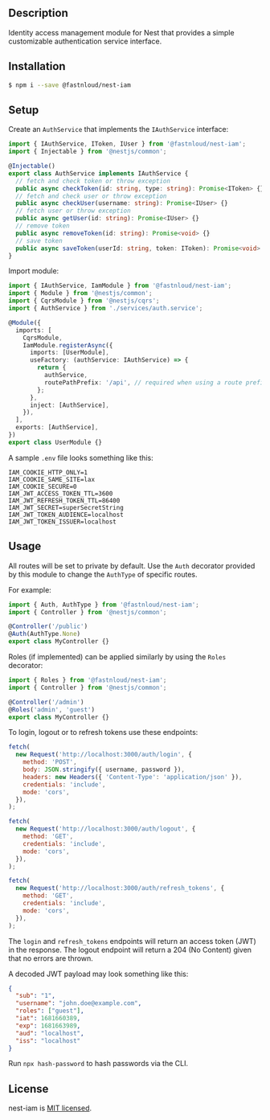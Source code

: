 ## Description

Identity access management module for Nest that provides a simple customizable authentication service interface.

## Installation

```bash
$ npm i --save @fastnloud/nest-iam
```

## Setup

Create an `AuthService` that implements the `IAuthService` interface:

```ts
import { IAuthService, IToken, IUser } from '@fastnloud/nest-iam';
import { Injectable } from '@nestjs/common';

@Injectable()
export class AuthService implements IAuthService {
  // fetch and check token or throw exception
  public async checkToken(id: string, type: string): Promise<IToken> {}
  // fetch and check user or throw exception
  public async checkUser(username: string): Promise<IUser> {}
  // fetch user or throw exception
  public async getUser(id: string): Promise<IUser> {}
  // remove token
  public async removeToken(id: string): Promise<void> {}
  // save token
  public async saveToken(userId: string, token: IToken): Promise<void> {}
}
```

Import module:

```ts
import { IAuthService, IamModule } from '@fastnloud/nest-iam';
import { Module } from '@nestjs/common';
import { CqrsModule } from '@nestjs/cqrs';
import { AuthService } from './services/auth.service';

@Module({
  imports: [
    CqrsModule,
    IamModule.registerAsync({
      imports: [UserModule],
      useFactory: (authService: IAuthService) => {
        return {
          authService,
          routePathPrefix: '/api', // required when using a route prefix
        };
      },
      inject: [AuthService],
    }),
  ],
  exports: [AuthService],
})
export class UserModule {}
```

A sample `.env` file looks something like this:

```
IAM_COOKIE_HTTP_ONLY=1
IAM_COOKIE_SAME_SITE=lax
IAM_COOKIE_SECURE=0
IAM_JWT_ACCESS_TOKEN_TTL=3600
IAM_JWT_REFRESH_TOKEN_TTL=86400
IAM_JWT_SECRET=superSecretString
IAM_JWT_TOKEN_AUDIENCE=localhost
IAM_JWT_TOKEN_ISSUER=localhost
```

## Usage

All routes will be set to private by default. Use the `Auth` decorator provided by this module to change the `AuthType` of specific routes.

For example:

```ts
import { Auth, AuthType } from '@fastnloud/nest-iam';
import { Controller } from '@nestjs/common';

@Controller('/public')
@Auth(AuthType.None)
export class MyController {}
```

Roles (if implemented) can be applied similarly by using the `Roles` decorator:

```ts
import { Roles } from '@fastnloud/nest-iam';
import { Controller } from '@nestjs/common';

@Controller('/admin')
@Roles('admin', 'guest')
export class MyController {}
```

To login, logout or to refresh tokens use these endpoints:

```js
fetch(
  new Request('http://localhost:3000/auth/login', {
    method: 'POST',
    body: JSON.stringify({ username, password }),
    headers: new Headers({ 'Content-Type': 'application/json' }),
    credentials: 'include',
    mode: 'cors',
  }),
);
```

```js
fetch(
  new Request('http://localhost:3000/auth/logout', {
    method: 'GET',
    credentials: 'include',
    mode: 'cors',
  }),
);
```

```js
fetch(
  new Request('http://localhost:3000/auth/refresh_tokens', {
    method: 'GET',
    credentials: 'include',
    mode: 'cors',
  }),
);
```

The `login` and `refresh_tokens` endpoints will return an access token (JWT) in the response. The logout endpoint will return a 204 (No Content) given that no errors are thrown.

A decoded JWT payload may look something like this:

```json
{
  "sub": "1",
  "username": "john.doe@example.com",
  "roles": ["guest"],
  "iat": 1681660389,
  "exp": 1681663989,
  "aud": "localhost",
  "iss": "localhost"
}
```

Run `npx hash-password` to hash passwords via the CLI.

## License

nest-iam is [MIT licensed](LICENSE).
